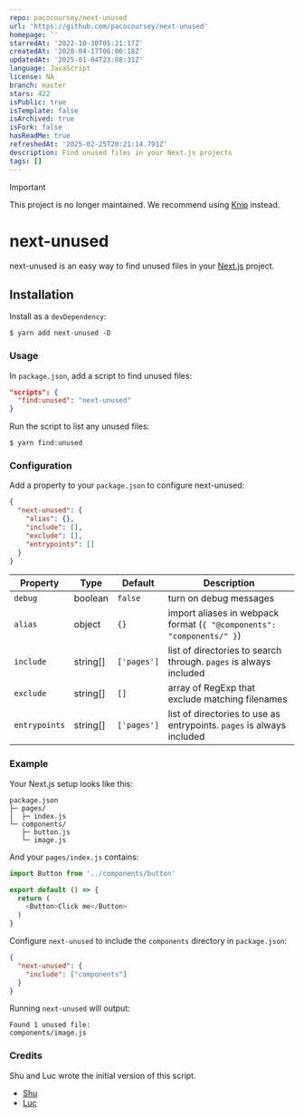 ```yaml
---
repo: pacocoursey/next-unused
url: 'https://github.com/pacocoursey/next-unused'
homepage: ''
starredAt: '2022-10-30T05:21:17Z'
createdAt: '2020-04-17T06:00:18Z'
updatedAt: '2025-01-04T23:08:31Z'
language: JavaScript
license: NA
branch: master
stars: 422
isPublic: true
isTemplate: false
isArchived: true
isFork: false
hasReadMe: true
refreshedAt: '2025-02-25T20:21:14.791Z'
description: Find unused files in your Next.js projects
tags: []
---
```


> [!IMPORTANT]  
> This project is no longer maintained. We recommend using [Knip](https://github.com/webpro-nl/knip) instead.

# next-unused

next-unused is an easy way to find unused files in your [Next.js](https://github.com/zeit/next.js) project.


## Installation

Install as a `devDependency`:

```
$ yarn add next-unused -D
```

### Usage

In `package.json`, add a script to find unused files:

```json
"scripts": {
  "find:unused": "next-unused"
}
```

Run the script to list any unused files:

```
$ yarn find:unused
```

### Configuration

Add a property to your `package.json` to configure next-unused:

```json
{
  "next-unused": {
    "alias": {},
    "include": [],
    "exclude": [],
    "entrypoints": []
  }
}
```

| Property      | Type     | Default   | Description                                                            |
| ------------- | -------- | --------- | ---------------------------------------------------------------------- |
| `debug`       | boolean  | `false`    | turn on debug messages                                                 |
| `alias`       | object   | `{}`        | import aliases in webpack format (`{ "@components": "components/" }`) |
| `include`     | string[] | `['pages']` | list of directories to search through. `pages` is always included      |
| `exclude`     | string[] | `[]`        | array of RegExp that exclude matching filenames                        |
| `entrypoints` | string[] | `['pages']` | list of directories to use as entrypoints. `pages` is always included  |

### Example

Your Next.js setup looks like this:

```
package.json
├─ pages/
│  ├─ index.js
└─ components/
   ├─ button.js
   └─ image.js
```

And your `pages/index.js` contains:

```js
import Button from '../components/button'

export default () => {
  return (
    <Button>Click me</Button>
  )
}
```

Configure `next-unused` to include the `components` directory in `package.json`:

```json
{
  "next-unused": {
    "include": ["components"]
  }
}
```

Running `next-unused` will output:

```
Found 1 unused file:
components/image.js
```

### Credits

Shu and Luc wrote the initial version of this script.

- [Shu](https://twitter.com/shuding_)
- [Luc](https://twitter.com/lucleray)
